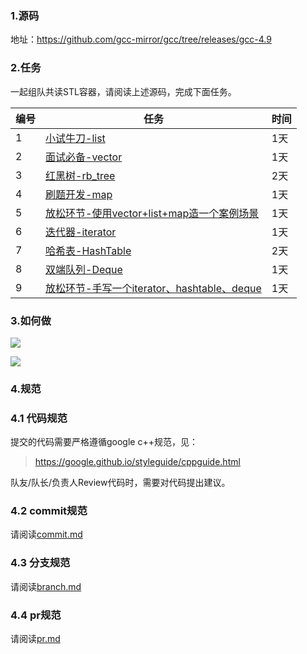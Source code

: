 ### 1.源码

地址：https://github.com/gcc-mirror/gcc/tree/releases/gcc-4.9

### 2.任务

一起组队共读STL容器，请阅读上述源码，完成下面任务。

|  编号    |   任务   |    时间  |
| ---- | ---- | ---- |
| 1 | [小试牛刀-list](https://github.com/gcc-mirror/gcc/blob/releases/gcc-9/libstdc%2B%2B-v3/include/bits/stl_list.h) | 1天 |
| 2 | [面试必备-vector](https://github.com/gcc-mirror/gcc/blob/releases/gcc-9/libstdc%2B%2B-v3/include/bits/stl_vector.h) | 1天 |
| 3 | [红黑树-rb_tree](https://github.com/gcc-mirror/gcc/blob/releases/gcc-9/libstdc%2B%2B-v3/include/bits/stl_tree.h) | 2天  |
| 4 | [刷题开发-map](https://github.com/gcc-mirror/gcc/blob/releases/gcc-9/libstdc%2B%2B-v3/include/bits/stl_map.h) | 1天 |
| 5 | [放松环节-使用vector+list+map造一个案例场景](./example/README.md) | 1天 |
| 6 | [迭代器-iterator](https://github.com/gcc-mirror/gcc/blob/releases/gcc-9/libstdc%2B%2B-v3/include/bits/stl_iterator_base_types.h) | 1天 |
| 7 | [哈希表-HashTable](https://github.com/gcc-mirror/gcc/blob/releases/gcc-9/libstdc%2B%2B-v3/include/bits/hashtable.h) | 2天 |
| 8 | [双端队列-Deque](https://github.com/gcc-mirror/gcc/blob/releases/gcc-9/libstdc%2B%2B-v3/include/bits/stl_deque.h) | 1天 |
| 9 | [放松环节-手写一个iterator、hashtable、deque]() | 1天 |

### 3.如何做



![](./img/day1.png)

![](./img/day2.png)

### 4.规范

### 4.1 代码规范

提交的代码需要严格遵循google c++规范，见：

> https://google.github.io/styleguide/cppguide.html

队友/队长/负责人Review代码时，需要对代码提出建议。

### 4.2 commit规范

请阅读[commit.md](./rules/commit.md)


### 4.3 分支规范

请阅读[branch.md](./rules/branch.md)

### 4.4 pr规范

请阅读[pr.md](./rules/pr.md)